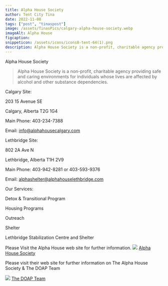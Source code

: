```yaml
---
title: Alpha House Society
author: Tent City Tina
date: 2022-11-08
tags: ["post", "tinaspost"]
image: /assets/TinasPics/calgary-alpha-house-society.webp
imageAlt: Alpha House
figcaption: 
snippeticon: /assets/icons/icons8-tent-64(1).png
description: Alpha House Society is a non-profit, charitable agency providing safe and caring environments for individuals whose lives are affected by alcohol and other substance dependencies.
---
```


<p class="subHeader">Alpha House Society</p>

<blockquote cite="https://alphahousecalgary.com/">
Alpha House Society is a non-profit, charitable agency providing safe and caring environments for individuals whose lives are affected by alcohol and other substance dependencies.
</blockquote>

<p class="subHeader">Calgary Site:</p>

203 15 Avenue SE

Calgary, Alberta T2G 1G4

Main Phone: 403-234-7388

Email: info@alphahousecalgary.com

<p class="subHeader">Lethbridge Site:</p>

802 2A Ave N

Lethbridge, Alberta T1H 2V9

Main Phone: 403-942-8281 or 403-593-9376

Email: alphashelter@alphahouselethbridge.com

<p class="subHeader">Our Services:</p>

Detox & Transitional Program

Housing Programs

Outreach

Shelter

Lethbridge Stabilization Centre and Shelter


<div class="post__link">
<p>Please Visit the Alpha House web site for further information.
<img src="/assets/TinasPics/alpha-logo.png" />
<a href="https://alphahousecalgary.com/">Alpha House Society</a>
</div>

<div class="post__link">
<p>Please visit their web site for further information on The Alpha House Society & The DOAP Team</p>
<img src="assets/TinasPics/DOAP-Team.jpeg" />
<a href="https://alphahousecalgary.com/category/doap-team/">The DOAP Team</a>